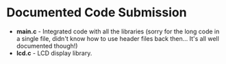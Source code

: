 # Documented Code Submission
- **main.c** - Integrated code with all the libraries (sorry for the long code in a single file, didn't know how to use header files back then... It's all well documented though!)  
- **lcd.c** - LCD display library.
